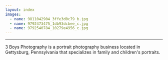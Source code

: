 ```yaml
---
layout: index
images:
  - name: 9811042904_3ffe3d0c79_b.jpg
  - name: 9792473475_1db93dcbee_c.jpg
  - name: 9792540784_10279e4956_c.jpg
---
```

__________________________________________________________________________________________________________________________
3 Boys Photography is a portrait photography business located in Gettysburg, Pennsylvania that specializes in family and children's portraits.
